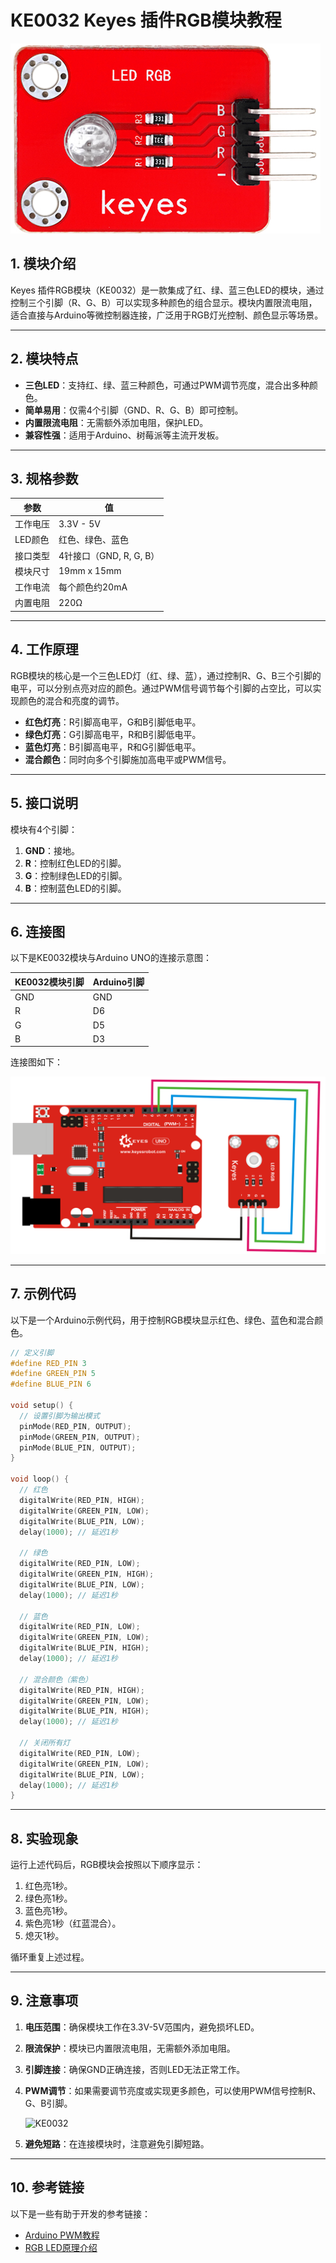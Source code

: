 # **KE0032 Keyes 插件RGB模块教程**

![image-20250312154608678](media/image-20250312154608678.png)

## **1. 模块介绍**

Keyes 插件RGB模块（KE0032）是一款集成了红、绿、蓝三色LED的模块，通过控制三个引脚（R、G、B）可以实现多种颜色的组合显示。模块内置限流电阻，适合直接与Arduino等微控制器连接，广泛用于RGB灯光控制、颜色显示等场景。

---

## **2. 模块特点**

- **三色LED**：支持红、绿、蓝三种颜色，可通过PWM调节亮度，混合出多种颜色。
- **简单易用**：仅需4个引脚（GND、R、G、B）即可控制。
- **内置限流电阻**：无需额外添加电阻，保护LED。
- **兼容性强**：适用于Arduino、树莓派等主流开发板。

---

## **3. 规格参数**

| 参数            | 值                     |
|-----------------|------------------------|
| 工作电压        | 3.3V - 5V             |
| LED颜色         | 红色、绿色、蓝色      |
| 接口类型        | 4针接口（GND, R, G, B） |
| 模块尺寸        | 19mm x 15mm           |
| 工作电流        | 每个颜色约20mA         |
| 内置电阻        | 220Ω                  |

---

## **4. 工作原理**

RGB模块的核心是一个三色LED灯（红、绿、蓝），通过控制R、G、B三个引脚的电平，可以分别点亮对应的颜色。通过PWM信号调节每个引脚的占空比，可以实现颜色的混合和亮度的调节。

- **红色灯亮**：R引脚高电平，G和B引脚低电平。
- **绿色灯亮**：G引脚高电平，R和B引脚低电平。
- **蓝色灯亮**：B引脚高电平，R和G引脚低电平。
- **混合颜色**：同时向多个引脚施加高电平或PWM信号。

---

## **5. 接口说明**

模块有4个引脚：
1. **GND**：接地。
2. **R**：控制红色LED的引脚。
3. **G**：控制绿色LED的引脚。
4. **B**：控制蓝色LED的引脚。

---

## **6. 连接图**

以下是KE0032模块与Arduino UNO的连接示意图：

| KE0032模块引脚 | Arduino引脚 |
| -------------- | ----------- |
| GND            | GND         |
| R              | D6          |
| G              | D5          |
| B              | D3          |

连接图如下：

![image-20250312154623434](media/image-20250312154623434.png)

---

## **7. 示例代码**

以下是一个Arduino示例代码，用于控制RGB模块显示红色、绿色、蓝色和混合颜色。

```cpp
// 定义引脚
#define RED_PIN 3
#define GREEN_PIN 5
#define BLUE_PIN 6

void setup() {
  // 设置引脚为输出模式
  pinMode(RED_PIN, OUTPUT);
  pinMode(GREEN_PIN, OUTPUT);
  pinMode(BLUE_PIN, OUTPUT);
}

void loop() {
  // 红色
  digitalWrite(RED_PIN, HIGH);
  digitalWrite(GREEN_PIN, LOW);
  digitalWrite(BLUE_PIN, LOW);
  delay(1000); // 延迟1秒

  // 绿色
  digitalWrite(RED_PIN, LOW);
  digitalWrite(GREEN_PIN, HIGH);
  digitalWrite(BLUE_PIN, LOW);
  delay(1000); // 延迟1秒

  // 蓝色
  digitalWrite(RED_PIN, LOW);
  digitalWrite(GREEN_PIN, LOW);
  digitalWrite(BLUE_PIN, HIGH);
  delay(1000); // 延迟1秒

  // 混合颜色（紫色）
  digitalWrite(RED_PIN, HIGH);
  digitalWrite(GREEN_PIN, LOW);
  digitalWrite(BLUE_PIN, HIGH);
  delay(1000); // 延迟1秒

  // 关闭所有灯
  digitalWrite(RED_PIN, LOW);
  digitalWrite(GREEN_PIN, LOW);
  digitalWrite(BLUE_PIN, LOW);
  delay(1000); // 延迟1秒
}
```

---

## **8. 实验现象**

运行上述代码后，RGB模块会按照以下顺序显示：
1. 红色亮1秒。
2. 绿色亮1秒。
3. 蓝色亮1秒。
4. 紫色亮1秒（红蓝混合）。
5. 熄灭1秒。

循环重复上述过程。

---

## **9. 注意事项**

1. **电压范围**：确保模块工作在3.3V-5V范围内，避免损坏LED。

2. **限流保护**：模块已内置限流电阻，无需额外添加电阻。

3. **引脚连接**：确保GND正确连接，否则LED无法正常工作。

4. **PWM调节**：如果需要调节亮度或实现更多颜色，可以使用PWM信号控制R、G、B引脚。

	![KE0032](media/KE0032.gif)

5. **避免短路**：在连接模块时，注意避免引脚短路。

---

## **10. 参考链接**

以下是一些有助于开发的参考链接：
- [Arduino PWM教程](https://www.arduino.cc/en/Tutorial/PWM)
- [RGB LED原理介绍](https://en.wikipedia.org/wiki/RGB_LED)

